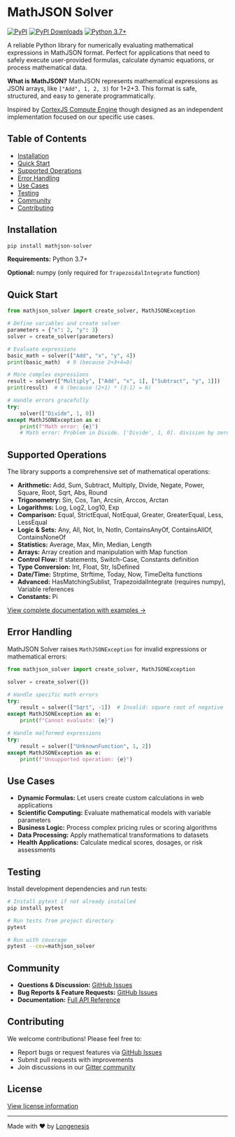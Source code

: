 # MathJSON Solver

[![PyPI](https://img.shields.io/pypi/v/mathjson-solver.svg)](https://pypi.org/project/mathjson-solver/)
[![PyPI Downloads](https://static.pepy.tech/badge/mathjson-solver/month)](https://pepy.tech/projects/mathjson-solver)
[![Python 3.7+](https://img.shields.io/badge/python-3.7+-blue.svg)](https://www.python.org/downloads/)

A reliable Python library for numerically evaluating mathematical expressions in MathJSON format. Perfect for applications that need to safely execute user-provided formulas, calculate dynamic equations, or process mathematical data.

**What is MathJSON?** MathJSON represents mathematical expressions as JSON arrays, like `["Add", 1, 2, 3]` for 1+2+3. This format is safe, structured, and easy to generate programmatically.

Inspired by [CortexJS Compute Engine](https://cortexjs.io/compute-engine/) though designed as an independent implementation focused on our specific use cases.

## Table of Contents
- [Installation](#installation)
- [Quick Start](#quick-start)
- [Supported Operations](#supported-operations)
- [Error Handling](#error-handling)
- [Use Cases](#use-cases)
- [Testing](#testing)
- [Community](#community)
- [Contributing](#contributing)

## Installation

```bash
pip install mathjson-solver
```

**Requirements:** Python 3.7+

**Optional:** numpy (only required for `TrapezoidalIntegrate` function)

## Quick Start

```python
from mathjson_solver import create_solver, MathJSONException

# Define variables and create solver
parameters = {"x": 2, "y": 3}
solver = create_solver(parameters)

# Evaluate expressions
basic_math = solver(["Add", "x", "y", 4])
print(basic_math)  # 9 (because 2+3+4=9)

# More complex expressions
result = solver(["Multiply", ["Add", "x", 1], ["Subtract", "y", 1]])
print(result)  # 6 (because (2+1) * (3-1) = 6)

# Handle errors gracefully
try:
    solver(["Divide", 1, 0])
except MathJSONException as e:
    print(f"Math error: {e}")
    # Math error: Problem in Divide. ['Divide', 1, 0]. division by zero
```

## Supported Operations

The library supports a comprehensive set of mathematical operations:

* **Arithmetic:** Add, Sum, Subtract, Multiply, Divide, Negate, Power, Square, Root, Sqrt, Abs, Round
* **Trigonometry:** Sin, Cos, Tan, Arcsin, Arccos, Arctan
* **Logarithms:** Log, Log2, Log10, Exp
* **Comparison:** Equal, StrictEqual, NotEqual, Greater, GreaterEqual, Less, LessEqual
* **Logic & Sets:** Any, All, Not, In, NotIn, ContainsAnyOf, ContainsAllOf, ContainsNoneOf
* **Statistics:** Average, Max, Min, Median, Length
* **Arrays:** Array creation and manipulation with Map function
* **Control Flow:** If statements, Switch-Case, Constants definition
* **Type Conversion:** Int, Float, Str, IsDefined
* **Date/Time:** Strptime, Strftime, Today, Now, TimeDelta functions
* **Advanced:** HasMatchingSublist, TrapezoidalIntegrate (requires numpy), Variable references
* **Constants:** Pi

[View complete documentation with examples →](https://github.com/LongenesisLtd/mathjson-solver/blob/main/docs/README.md)

## Error Handling

MathJSON Solver raises `MathJSONException` for invalid expressions or mathematical errors:

```python
from mathjson_solver import create_solver, MathJSONException

solver = create_solver({})

# Handle specific math errors
try:
    result = solver(["Sqrt", -1])  # Invalid: square root of negative
except MathJSONException as e:
    print(f"Cannot evaluate: {e}")

# Handle malformed expressions
try:
    result = solver(["UnknownFunction", 1, 2])
except MathJSONException as e:
    print(f"Unsupported operation: {e}")
```

## Use Cases

* **Dynamic Formulas:** Let users create custom calculations in web applications
* **Scientific Computing:** Evaluate mathematical models with variable parameters
* **Business Logic:** Process complex pricing rules or scoring algorithms
* **Data Processing:** Apply mathematical transformations to datasets
* **Health Applications:** Calculate medical scores, dosages, or risk assessments

## Testing

Install development dependencies and run tests:

```bash
# Install pytest if not already installed
pip install pytest

# Run tests from project directory
pytest

# Run with coverage
pytest --cov=mathjson_solver
```

## Community

- **Questions & Discussion:** [GitHub Issues](https://github.com/LongenesisLtd/mathjson-solver/issues)
- **Bug Reports & Feature Requests:** [GitHub Issues](https://github.com/LongenesisLtd/mathjson-solver/issues)
- **Documentation:** [Full API Reference](https://github.com/LongenesisLtd/mathjson-solver/blob/main/docs/README.md)

## Contributing

We welcome contributions! Please feel free to:
- Report bugs or request features via [GitHub Issues](https://github.com/LongenesisLtd/mathjson-solver/issues)
- Submit pull requests with improvements
- Join discussions in our [Gitter community](https://gitter.im/mathjson-solver/community)

## License

[View license information](https://github.com/LongenesisLtd/mathjson-solver/blob/main/LICENSE)

---

Made with ❤️ by [Longenesis](https://longenesis.com/team)

